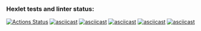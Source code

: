 ### Hexlet tests and linter status:
[![Actions Status](https://github.com/GLEXD/python-project-49/actions/workflows/hexlet-check.yml/badge.svg)](https://github.com/GLEXD/python-project-49/actions)
[![asciicast](https://asciinema.org/a/z0DlzErhJUMhwZVYJh0EpjzMa.svg)](https://asciinema.org/a/z0DlzErhJUMhwZVYJh0EpjzMa)
[![asciicast](https://asciinema.org/a/BcoDVHS2ksOKri94RTznvWuQc.svg)](https://asciinema.org/a/BcoDVHS2ksOKri94RTznvWuQc)
[![asciicast](https://asciinema.org/a/injnHr16yuTk8UMcJ6Poy00LX.svg)](https://asciinema.org/a/injnHr16yuTk8UMcJ6Poy00LX)
[![asciicast](https://asciinema.org/a/Dj1Q86HhAeqgXHHeGVoIuNpxM.svg)](https://asciinema.org/a/Dj1Q86HhAeqgXHHeGVoIuNpxM)
[![asciicast](https://asciinema.org/a/tMvgM86ZWp0gAIeEsqbFhtl59.svg)](https://asciinema.org/a/tMvgM86ZWp0gAIeEsqbFhtl59)

